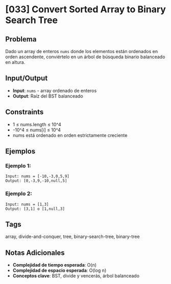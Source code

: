 # [033] Convert Sorted Array to Binary Search Tree

## Problema

Dado un array de enteros `nums` donde los elementos están ordenados en orden ascendente, conviértelo en un árbol de búsqueda binario balanceado en altura.

## Input/Output
- **Input**: `nums` - array ordenado de enteros
- **Output**: Raíz del BST balanceado

## Constraints
- 1 ≤ nums.length ≤ 10^4
- -10^4 ≤ nums[i] ≤ 10^4
- nums está ordenado en orden estrictamente creciente

## Ejemplos

### Ejemplo 1:
```
Input: nums = [-10,-3,0,5,9]
Output: [0,-3,9,-10,null,5]
```

### Ejemplo 2:
```
Input: nums = [1,3]
Output: [3,1] o [1,null,3]
```

## Tags
array, divide-and-conquer, tree, binary-search-tree, binary-tree

## Notas Adicionales
- **Complejidad de tiempo esperada**: O(n)
- **Complejidad de espacio esperada**: O(log n)
- **Conceptos clave**: BST, divide y vencerás, árbol balanceado